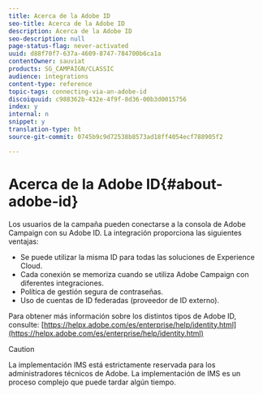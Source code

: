 ```yaml
---
title: Acerca de la Adobe ID
seo-title: Acerca de la Adobe ID
description: Acerca de la Adobe ID
seo-description: null
page-status-flag: never-activated
uuid: d88f70f7-637a-4609-8747-784700b6ca1a
contentOwner: sauviat
products: SG_CAMPAIGN/CLASSIC
audience: integrations
content-type: reference
topic-tags: connecting-via-an-adobe-id
discoiquuid: c988362b-432e-4f9f-8d36-00b3d0015756
index: y
internal: n
snippet: y
translation-type: ht
source-git-commit: 0745b9c9d72538b8573ad18ff4054ecf788905f2

---
```



# Acerca de la Adobe ID{#about-adobe-id}

Los usuarios de la campaña pueden conectarse a la consola de Adobe Campaign con su Adobe ID. La integración proporciona las siguientes ventajas:

* Se puede utilizar la misma ID para todas las soluciones de Experience Cloud.
* Cada conexión se memoriza cuando se utiliza Adobe Campaign con diferentes integraciones.
* Política de gestión segura de contraseñas.
* Uso de cuentas de ID federadas (proveedor de ID externo).

Para obtener más información sobre los distintos tipos de Adobe ID, consulte: [https://helpx.adobe.com/es/enterprise/help/identity.html](https://helpx.adobe.com/es/enterprise/help/identity.html)

>[!CAUTION]
>
>La implementación IMS está estrictamente reservada para los administradores técnicos de Adobe. La implementación de IMS es un proceso complejo que puede tardar algún tiempo.

